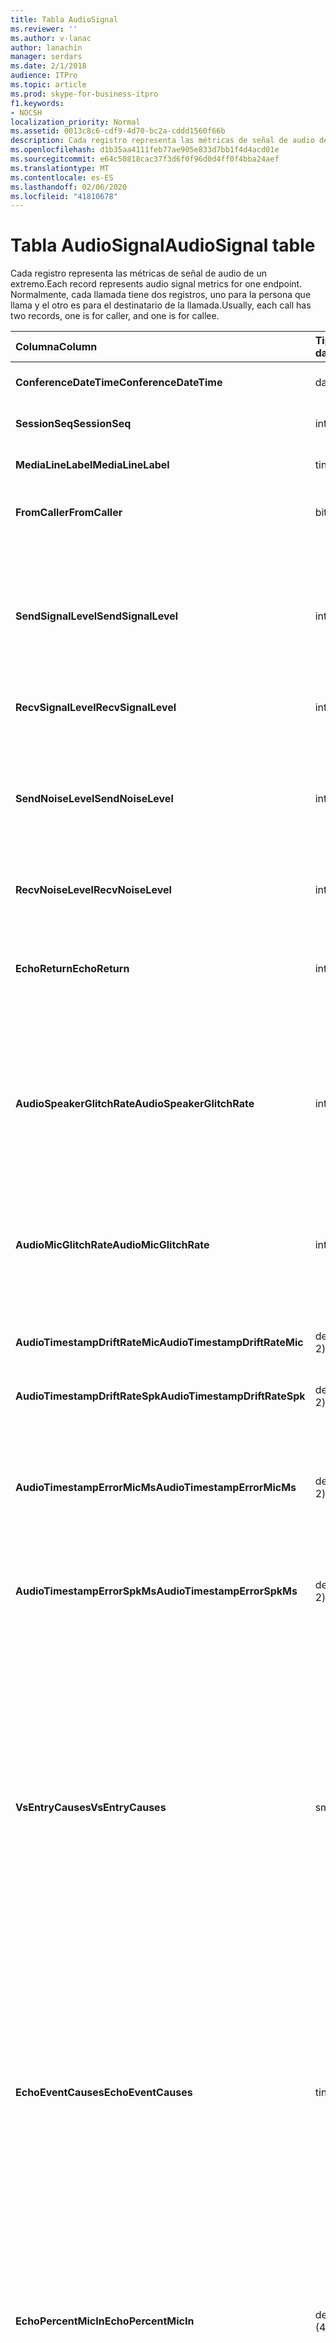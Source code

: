 ```yaml
---
title: Tabla AudioSignal
ms.reviewer: ''
ms.author: v-lanac
author: lanachin
manager: serdars
ms.date: 2/1/2018
audience: ITPro
ms.topic: article
ms.prod: skype-for-business-itpro
f1.keywords:
- NOCSH
localization_priority: Normal
ms.assetid: 0013c8c6-cdf9-4d70-bc2a-cddd1560f66b
description: Cada registro representa las métricas de señal de audio de un extremo. Normalmente, cada llamada tiene dos registros, uno para la persona que llama y el otro es para el destinatario de la llamada.
ms.openlocfilehash: d1b35aa4111feb77ae905e833d7bb1f4d4acd01e
ms.sourcegitcommit: e64c50818cac37f3d6f0f96d0d4ff0f4bba24aef
ms.translationtype: MT
ms.contentlocale: es-ES
ms.lasthandoff: 02/06/2020
ms.locfileid: "41810678"
---
```

# <a name="audiosignal-table"></a><span data-ttu-id="58685-104">Tabla AudioSignal</span><span class="sxs-lookup"><span data-stu-id="58685-104">AudioSignal table</span></span>
 
<span data-ttu-id="58685-105">Cada registro representa las métricas de señal de audio de un extremo.</span><span class="sxs-lookup"><span data-stu-id="58685-105">Each record represents audio signal metrics for one endpoint.</span></span> <span data-ttu-id="58685-106">Normalmente, cada llamada tiene dos registros, uno para la persona que llama y el otro es para el destinatario de la llamada.</span><span class="sxs-lookup"><span data-stu-id="58685-106">Usually, each call has two records, one is for caller, and one is for callee.</span></span> 
  
|<span data-ttu-id="58685-107">**Columna**</span><span class="sxs-lookup"><span data-stu-id="58685-107">**Column**</span></span>|<span data-ttu-id="58685-108">**Tipo de datos**</span><span class="sxs-lookup"><span data-stu-id="58685-108">**Data Type**</span></span>|<span data-ttu-id="58685-109">**Clave o índice**</span><span class="sxs-lookup"><span data-stu-id="58685-109">**Key/Index**</span></span>|<span data-ttu-id="58685-110">**Detalles**</span><span class="sxs-lookup"><span data-stu-id="58685-110">**Details**</span></span>|
|:-----|:-----|:-----|:-----|
|<span data-ttu-id="58685-111">**ConferenceDateTime**</span><span class="sxs-lookup"><span data-stu-id="58685-111">**ConferenceDateTime**</span></span> <br/> |<span data-ttu-id="58685-112">datetime</span><span class="sxs-lookup"><span data-stu-id="58685-112">datetime</span></span>  <br/> |<span data-ttu-id="58685-113">Primary</span><span class="sxs-lookup"><span data-stu-id="58685-113">Primary</span></span>  <br/> |<span data-ttu-id="58685-114">Se hace referencia a ella desde la [tabla MediaLine](medialine-0.md).</span><span class="sxs-lookup"><span data-stu-id="58685-114">Referenced from the [MediaLine table](medialine-0.md).</span></span>  <br/> |
|<span data-ttu-id="58685-115">**SessionSeq**</span><span class="sxs-lookup"><span data-stu-id="58685-115">**SessionSeq**</span></span> <br/> |<span data-ttu-id="58685-116">int</span><span class="sxs-lookup"><span data-stu-id="58685-116">int</span></span>  <br/> |<span data-ttu-id="58685-117">Primary</span><span class="sxs-lookup"><span data-stu-id="58685-117">Primary</span></span>  <br/> |<span data-ttu-id="58685-118">Se hace referencia a ella desde la [tabla MediaLine](medialine-0.md).</span><span class="sxs-lookup"><span data-stu-id="58685-118">Referenced from the [MediaLine table](medialine-0.md).</span></span>  <br/> |
|<span data-ttu-id="58685-119">**MediaLineLabel**</span><span class="sxs-lookup"><span data-stu-id="58685-119">**MediaLineLabel**</span></span> <br/> |<span data-ttu-id="58685-120">tinyint</span><span class="sxs-lookup"><span data-stu-id="58685-120">tinyint</span></span>  <br/> |<span data-ttu-id="58685-121">Primary</span><span class="sxs-lookup"><span data-stu-id="58685-121">Primary</span></span>  <br/> |<span data-ttu-id="58685-122">Se hace referencia a ella desde la [tabla MediaLine](medialine-0.md).</span><span class="sxs-lookup"><span data-stu-id="58685-122">Referenced from the [MediaLine table](medialine-0.md).</span></span>  <br/> |
|<span data-ttu-id="58685-123">**FromCaller**</span><span class="sxs-lookup"><span data-stu-id="58685-123">**FromCaller**</span></span> <br/> |<span data-ttu-id="58685-124">bit</span><span class="sxs-lookup"><span data-stu-id="58685-124">bit</span></span>  <br/> |<span data-ttu-id="58685-125">Primary</span><span class="sxs-lookup"><span data-stu-id="58685-125">Primary</span></span>  <br/> |<span data-ttu-id="58685-126">0: datos del destinatario de la llamada</span><span class="sxs-lookup"><span data-stu-id="58685-126">0: Callee's data</span></span>  <br/> <span data-ttu-id="58685-127">1: datos del autor de la llamada</span><span class="sxs-lookup"><span data-stu-id="58685-127">1: Caller's data</span></span>  <br/> |
|<span data-ttu-id="58685-128">**SendSignalLevel**</span><span class="sxs-lookup"><span data-stu-id="58685-128">**SendSignalLevel**</span></span> <br/> |<span data-ttu-id="58685-129">int</span><span class="sxs-lookup"><span data-stu-id="58685-129">int</span></span>  <br/> | <br/> |<span data-ttu-id="58685-130">Representa el nivel de señal de audio de control de ganancia posterior analógico.</span><span class="sxs-lookup"><span data-stu-id="58685-130">Represents the Post-Analog Gain Control audio signal level.</span></span> <span data-ttu-id="58685-131">La unidad para esta métrica es dBmo.</span><span class="sxs-lookup"><span data-stu-id="58685-131">The unit for this metric is dBmo.</span></span> <span data-ttu-id="58685-132">Para obtener una calidad aceptable, debe tener al menos 30 dBmo.</span><span class="sxs-lookup"><span data-stu-id="58685-132">For acceptable quality, it should be at least 30 dBmo.</span></span> <span data-ttu-id="58685-133">El servidor de conferencia A/V o los teléfonos IP no han informado de esta métrica.</span><span class="sxs-lookup"><span data-stu-id="58685-133">This metric is not reported by the A/V Conferencing Server or IP phones.</span></span>  <br/> |
|<span data-ttu-id="58685-134">**RecvSignalLevel**</span><span class="sxs-lookup"><span data-stu-id="58685-134">**RecvSignalLevel**</span></span> <br/> |<span data-ttu-id="58685-135">int</span><span class="sxs-lookup"><span data-stu-id="58685-135">int</span></span>  <br/> | <br/> |<span data-ttu-id="58685-136">Consulta SendSignalLevel.</span><span class="sxs-lookup"><span data-stu-id="58685-136">See SendSignalLevel.</span></span>  <br/> |
|<span data-ttu-id="58685-137">**SendNoiseLevel**</span><span class="sxs-lookup"><span data-stu-id="58685-137">**SendNoiseLevel**</span></span> <br/> |<span data-ttu-id="58685-138">int</span><span class="sxs-lookup"><span data-stu-id="58685-138">int</span></span>  <br/> | <br/> |<span data-ttu-id="58685-139">Representa el nivel de ruido de audio del control de ganancia posterior analógico.</span><span class="sxs-lookup"><span data-stu-id="58685-139">Represents the Post-Analog Gain Control audio noise level.</span></span> <span data-ttu-id="58685-140">La unidad para esta métrica es dBmo.</span><span class="sxs-lookup"><span data-stu-id="58685-140">The unit for this metric is dBmo.</span></span> <span data-ttu-id="58685-141">Para obtener una calidad aceptable, debe ser menor que 35 dBmo.</span><span class="sxs-lookup"><span data-stu-id="58685-141">For acceptable quality, it should be less than 35 dBmo.</span></span> <span data-ttu-id="58685-142">El servidor de conferencia A/V o los teléfonos IP no han informado de esta métrica.</span><span class="sxs-lookup"><span data-stu-id="58685-142">This metric is not reported by the A/V Conferencing Server or IP phones.</span></span>  <br/> |
|<span data-ttu-id="58685-143">**RecvNoiseLevel**</span><span class="sxs-lookup"><span data-stu-id="58685-143">**RecvNoiseLevel**</span></span> <br/> |<span data-ttu-id="58685-144">int</span><span class="sxs-lookup"><span data-stu-id="58685-144">int</span></span>  <br/> | <br/> |<span data-ttu-id="58685-145">Consulta SendNoiseLevel.</span><span class="sxs-lookup"><span data-stu-id="58685-145">See SendNoiseLevel.</span></span>  <br/> |
|<span data-ttu-id="58685-146">**EchoReturn**</span><span class="sxs-lookup"><span data-stu-id="58685-146">**EchoReturn**</span></span> <br/> |<span data-ttu-id="58685-147">int</span><span class="sxs-lookup"><span data-stu-id="58685-147">int</span></span>  <br/> | <br/> |<span data-ttu-id="58685-148">Métrica de mejora de pérdida de eco.</span><span class="sxs-lookup"><span data-stu-id="58685-148">Echo Return Loss Enhancement metric.</span></span> <span data-ttu-id="58685-149">La unidad para esta métrica es dB.</span><span class="sxs-lookup"><span data-stu-id="58685-149">The unit for this metric is dB.</span></span> <span data-ttu-id="58685-150">Los valores más bajos representan menos eco.</span><span class="sxs-lookup"><span data-stu-id="58685-150">Lower values represent less echo.</span></span> <span data-ttu-id="58685-151">El servidor de conferencia A/V o los teléfonos IP no han informado de esta métrica.</span><span class="sxs-lookup"><span data-stu-id="58685-151">This metric is not reported by the A/V Conferencing Server or IP phones.</span></span>  <br/> |
|<span data-ttu-id="58685-152">**AudioSpeakerGlitchRate**</span><span class="sxs-lookup"><span data-stu-id="58685-152">**AudioSpeakerGlitchRate**</span></span> <br/> |<span data-ttu-id="58685-153">int</span><span class="sxs-lookup"><span data-stu-id="58685-153">int</span></span>  <br/> | <br/> |<span data-ttu-id="58685-154">Promedio de problemas por cinco minutos para el procesamiento de altavoz.</span><span class="sxs-lookup"><span data-stu-id="58685-154">Average glitches per five minutes for the loudspeaker rendering.</span></span> <span data-ttu-id="58685-155">Para obtener una buena calidad, debe ser inferior a un período de 5 minutos.</span><span class="sxs-lookup"><span data-stu-id="58685-155">For good quality, this should be less than one per five minutes.</span></span> <span data-ttu-id="58685-156">No se han notificado por servidores de conferencia A/V, servidores de mediación o teléfonos IP.</span><span class="sxs-lookup"><span data-stu-id="58685-156">Not reported by A/V Conferencing Servers, Mediation Servers, or IP phones.</span></span>  <br/> |
|<span data-ttu-id="58685-157">**AudioMicGlitchRate**</span><span class="sxs-lookup"><span data-stu-id="58685-157">**AudioMicGlitchRate**</span></span> <br/> |<span data-ttu-id="58685-158">int</span><span class="sxs-lookup"><span data-stu-id="58685-158">int</span></span>  <br/> | <br/> |<span data-ttu-id="58685-159">Promedio de problemas por cinco minutos para la captura del micrófono.</span><span class="sxs-lookup"><span data-stu-id="58685-159">Average glitches per five minutes for the microphone capture.</span></span> <span data-ttu-id="58685-160">Para obtener una buena calidad, debe ser inferior a uno por cinco minutos.</span><span class="sxs-lookup"><span data-stu-id="58685-160">For good quality this should be less than one per five minutes.</span></span> <span data-ttu-id="58685-161">No se han notificado por servidores de conferencia A/V, servidores de mediación o teléfonos IP.</span><span class="sxs-lookup"><span data-stu-id="58685-161">Not reported by A/V Conferencing Servers, Mediation Servers, or IP phones.</span></span>  <br/> |
|<span data-ttu-id="58685-162">**AudioTimestampDriftRateMic**</span><span class="sxs-lookup"><span data-stu-id="58685-162">**AudioTimestampDriftRateMic**</span></span> <br/> |<span data-ttu-id="58685-163">decimal (9; 2)</span><span class="sxs-lookup"><span data-stu-id="58685-163">decimal(9,2)</span></span>  <br/> | <br/> |<span data-ttu-id="58685-164">Velocidad de desplazamiento del reloj del dispositivo de micrófono, relativa al reloj de la CPU.</span><span class="sxs-lookup"><span data-stu-id="58685-164">Microphone device clock drift rate, relative to CPU clock.</span></span>  <br/> |
|<span data-ttu-id="58685-165">**AudioTimestampDriftRateSpk**</span><span class="sxs-lookup"><span data-stu-id="58685-165">**AudioTimestampDriftRateSpk**</span></span> <br/> |<span data-ttu-id="58685-166">decimal (9; 2)</span><span class="sxs-lookup"><span data-stu-id="58685-166">decimal(9,2)</span></span>  <br/> | <br/> |<span data-ttu-id="58685-167">Velocidad de desplazamiento del reloj del dispositivo de altavoz, relativa al reloj de la CPU.</span><span class="sxs-lookup"><span data-stu-id="58685-167">Speaker device clock drift rate, relative to CPU clock.</span></span>  <br/> |
|<span data-ttu-id="58685-168">**AudioTimestampErrorMicMs**</span><span class="sxs-lookup"><span data-stu-id="58685-168">**AudioTimestampErrorMicMs**</span></span> <br/> |<span data-ttu-id="58685-169">decimal (9; 2)</span><span class="sxs-lookup"><span data-stu-id="58685-169">decimal(9,2)</span></span>  <br/> | <br/> |<span data-ttu-id="58685-170">Velocidad de desplazamiento del reloj del dispositivo de altavoz, relativa al reloj de la CPU.</span><span class="sxs-lookup"><span data-stu-id="58685-170">Speaker device clock drift rate, relative to CPU clock.</span></span>  <br/> <span data-ttu-id="58685-171">Error de marca de tiempo de captura de micrófono promedio, en milisegundos, en los últimos 20 segundos de la llamada.</span><span class="sxs-lookup"><span data-stu-id="58685-171">Average microphone capture stream time stamp error, in milliseconds, in the last 20 seconds of the call.</span></span>  <br/> |
|<span data-ttu-id="58685-172">**AudioTimestampErrorSpkMs**</span><span class="sxs-lookup"><span data-stu-id="58685-172">**AudioTimestampErrorSpkMs**</span></span> <br/> |<span data-ttu-id="58685-173">decimal (9; 2)</span><span class="sxs-lookup"><span data-stu-id="58685-173">decimal(9,2)</span></span>  <br/> | <br/> |<span data-ttu-id="58685-174">El altavoz promedio representa el error de marca de tiempo de la secuencia, en milisegundos, en los últimos 20 segundos de la llamada.</span><span class="sxs-lookup"><span data-stu-id="58685-174">Average speaker render stream time stamp error, in milliseconds, in the last 20 seconds of the call.</span></span>  <br/> |
|<span data-ttu-id="58685-175">**VsEntryCauses**</span><span class="sxs-lookup"><span data-stu-id="58685-175">**VsEntryCauses**</span></span> <br/> |<span data-ttu-id="58685-176">smallint</span><span class="sxs-lookup"><span data-stu-id="58685-176">smallint</span></span>  <br/> | <br/> |<span data-ttu-id="58685-177">El cambio de voz es un modo de dúplex medio con una capacidad de interrupción reducida.</span><span class="sxs-lookup"><span data-stu-id="58685-177">Voice switch is a half-duplex mode with reduced interruption ability.</span></span> <span data-ttu-id="58685-178">Causas de la entrada de conmutación de voz:</span><span class="sxs-lookup"><span data-stu-id="58685-178">Causes of voice switch entry:</span></span>  <br/> <span data-ttu-id="58685-179">ENTER_VS_BADTS 0x01</span><span class="sxs-lookup"><span data-stu-id="58685-179">ENTER_VS_BADTS 0x01</span></span>  <br/> <span data-ttu-id="58685-180">ENTER_VS_ECHO 0x02</span><span class="sxs-lookup"><span data-stu-id="58685-180">ENTER_VS_ECHO 0x02</span></span>  <br/> <span data-ttu-id="58685-181">ENTER_VS_FORCEORCONVERGENCE 0x04</span><span class="sxs-lookup"><span data-stu-id="58685-181">ENTER_VS_FORCEORCONVERGENCE 0x04</span></span>  <br/> <span data-ttu-id="58685-182">ENTER_VS_DNLP 0x08</span><span class="sxs-lookup"><span data-stu-id="58685-182">ENTER_VS_DNLP 0x08</span></span>  <br/> <span data-ttu-id="58685-183">La causa puede ser una combinación de estas causas individuales.</span><span class="sxs-lookup"><span data-stu-id="58685-183">The cause can be a combination of those individual causes.</span></span> <span data-ttu-id="58685-184">RegKey solo puede habilitar ENTER_VS_FORCEORCONVERGENCE para fines de prueba.</span><span class="sxs-lookup"><span data-stu-id="58685-184">ENTER_VS_FORCEORCONVERGENCE can only be enabled by regkey for test purpose.</span></span>  <br/> <span data-ttu-id="58685-185">El tipo de datos de esta columna se modificó en Microsoft Lync Server 2013.</span><span class="sxs-lookup"><span data-stu-id="58685-185">The data type for this column was changed in Microsoft Lync Server 2013.</span></span>  <br/> |
|<span data-ttu-id="58685-186">**EchoEventCauses**</span><span class="sxs-lookup"><span data-stu-id="58685-186">**EchoEventCauses**</span></span> <br/> |<span data-ttu-id="58685-187">tinyint</span><span class="sxs-lookup"><span data-stu-id="58685-187">tinyint</span></span>  <br/> | <br/> |<span data-ttu-id="58685-188">Causas de un evento de eco:</span><span class="sxs-lookup"><span data-stu-id="58685-188">Causes of an echo event:</span></span>  <br/> <span data-ttu-id="58685-189">ECHO_EVENT_BAD_TIMESTAMP 0x01</span><span class="sxs-lookup"><span data-stu-id="58685-189">ECHO_EVENT_BAD_TIMESTAMP 0x01</span></span>  <br/> <span data-ttu-id="58685-190">ECHO_EVENT_POSTAEC_ECHO 0x02</span><span class="sxs-lookup"><span data-stu-id="58685-190">ECHO_EVENT_POSTAEC_ECHO 0x02</span></span>  <br/> <span data-ttu-id="58685-191">ECHO_EVENT_ANLP 0x04</span><span class="sxs-lookup"><span data-stu-id="58685-191">ECHO_EVENT_ANLP 0x04</span></span>  <br/> <span data-ttu-id="58685-192">ECHO_EVENT_DNLP 0x08</span><span class="sxs-lookup"><span data-stu-id="58685-192">ECHO_EVENT_DNLP 0x08</span></span>  <br/> <span data-ttu-id="58685-193">ECHO_EVENT_MIC_CLIPPING 0x10</span><span class="sxs-lookup"><span data-stu-id="58685-193">ECHO_EVENT_MIC_CLIPPING 0x10</span></span>  <br/> <span data-ttu-id="58685-194">ECHO_EVENT_BAD_STATE 0x20</span><span class="sxs-lookup"><span data-stu-id="58685-194">ECHO_EVENT_BAD_STATE 0x20</span></span>  <br/> <span data-ttu-id="58685-195">La causa puede ser una combinación de estas causas individuales.</span><span class="sxs-lookup"><span data-stu-id="58685-195">The cause can be a combination of those individual causes.</span></span>  <br/> |
|<span data-ttu-id="58685-196">**EchoPercentMicIn**</span><span class="sxs-lookup"><span data-stu-id="58685-196">**EchoPercentMicIn**</span></span> <br/> |<span data-ttu-id="58685-197">decimal (4,5)</span><span class="sxs-lookup"><span data-stu-id="58685-197">decimal(5,2)</span></span>  <br/> | <br/> |<span data-ttu-id="58685-p110">Porcentaje de tiempo para la detección del eco en la secuencia de captura del micrófono. En general, los valores son bajos para auriculares, y altos para altavoces de teléfono o independientes. En el caso de dispositivos que son compatibles con la cancelación del eco acústico incorporada, los valores altos indican filtraciones de eco. En otros dispositivos, esta métrica no debe utilizarse para evaluar la calidad del dispositivo.</span><span class="sxs-lookup"><span data-stu-id="58685-p110">Percentage of time when echo was detected in the microphone capture stream. Typically, values are low for headsets or handsets, and higher for speaker phones or stand-alone speakers. For devices that support on-board acoustic echo cancellation, high values indicate echo leak. For other devices, this metric should not be used to evaluate device quality.</span></span>  <br/> |
|<span data-ttu-id="58685-202">**EchoPercentSend**</span><span class="sxs-lookup"><span data-stu-id="58685-202">**EchoPercentSend**</span></span> <br/> |<span data-ttu-id="58685-203">decimal (4,5)</span><span class="sxs-lookup"><span data-stu-id="58685-203">decimal(5,2)</span></span>  <br/> ||<span data-ttu-id="58685-204">Porcentaje de tiempo durante el que se detecta eco en el flujo enviado.</span><span class="sxs-lookup"><span data-stu-id="58685-204">Percentage of time when echo is detected in sent stream.</span></span> <span data-ttu-id="58685-205">Porcentaje de eco alto en secuencias de envío indica una pérdida de eco.</span><span class="sxs-lookup"><span data-stu-id="58685-205">High echo percentage in send streams an indication of echo leak.</span></span>  <br/> |
|<span data-ttu-id="58685-206">**RxAGCSignalLevel**</span><span class="sxs-lookup"><span data-stu-id="58685-206">**RxAGCSignalLevel**</span></span> <br/> |<span data-ttu-id="58685-207">int</span><span class="sxs-lookup"><span data-stu-id="58685-207">int</span></span>  <br/> | <br/> |<span data-ttu-id="58685-208">Nivel de señal recibido en el servidor de mediación de la puerta de enlace; Esto solo se aplica al servidor de mediación.</span><span class="sxs-lookup"><span data-stu-id="58685-208">Received signal level on the Mediation Server from the Gateway; this applies only to the Mediation Server.</span></span> <span data-ttu-id="58685-209">La unidad de esta métrica es dBoV.</span><span class="sxs-lookup"><span data-stu-id="58685-209">The unit of this metric is dBoV.</span></span> <span data-ttu-id="58685-210">Para obtener una buena calidad, el rango aceptable debe ser [-30 a-18] dBoV.</span><span class="sxs-lookup"><span data-stu-id="58685-210">For good quality, the acceptable range should be [-30 to -18] dBoV.</span></span>  <br/> |
|<span data-ttu-id="58685-211">**RxAGCNoiseLevel**</span><span class="sxs-lookup"><span data-stu-id="58685-211">**RxAGCNoiseLevel**</span></span> <br/> |<span data-ttu-id="58685-212">int</span><span class="sxs-lookup"><span data-stu-id="58685-212">int</span></span>  <br/> | <br/> |<span data-ttu-id="58685-213">Nivel de señal recibido en el servidor de mediación de la puerta de enlace.</span><span class="sxs-lookup"><span data-stu-id="58685-213">Received signal level on the Mediation Server from the Gateway.</span></span> <span data-ttu-id="58685-214">Esto solo se aplica al servidor de mediación.</span><span class="sxs-lookup"><span data-stu-id="58685-214">This applies only to the Mediation Server.</span></span> <span data-ttu-id="58685-215">La unidad de esta métrica es dBoV.</span><span class="sxs-lookup"><span data-stu-id="58685-215">The unit of this metric is dBoV.</span></span> <span data-ttu-id="58685-216">Para obtener una buena calidad, el rango aceptable debe ser menor que-50 dBoV.</span><span class="sxs-lookup"><span data-stu-id="58685-216">For good quality, the acceptable range should be less than -50 dBoV.</span></span>  <br/> |
|<span data-ttu-id="58685-217">**RxAvgAGCGain**</span><span class="sxs-lookup"><span data-stu-id="58685-217">**RxAvgAGCGain**</span></span> <br/> |<span data-ttu-id="58685-218">int</span><span class="sxs-lookup"><span data-stu-id="58685-218">int</span></span>  <br/> | <br/> |<span data-ttu-id="58685-219">Control automático de ganancia (AGC) en el servidor de mediación.</span><span class="sxs-lookup"><span data-stu-id="58685-219">Automatic gain control (AGC) on the Mediation Server side.</span></span>  <br/> |
|<span data-ttu-id="58685-220">**InitialSignalLevelRMS**</span><span class="sxs-lookup"><span data-stu-id="58685-220">**InitialSignalLevelRMS**</span></span> <br/> |<span data-ttu-id="58685-221">float</span><span class="sxs-lookup"><span data-stu-id="58685-221">float</span></span>  <br/> | <br/> |<span data-ttu-id="58685-222">El cuadrado de la media raíz (RMS) de la señal entrante de hasta los primeros 30 segundos de la llamada.</span><span class="sxs-lookup"><span data-stu-id="58685-222">The root mean square (RMS) of the incoming signal of up to the first 30 seconds of the call.</span></span>  <br/> |
|<span data-ttu-id="58685-223">**RecvSignalLevelCh1**</span><span class="sxs-lookup"><span data-stu-id="58685-223">**RecvSignalLevelCh1**</span></span> <br/> |<span data-ttu-id="58685-224">int</span><span class="sxs-lookup"><span data-stu-id="58685-224">int</span></span>  <br/> ||<span data-ttu-id="58685-225">Nivel de señal como recibido en el canal 1.</span><span class="sxs-lookup"><span data-stu-id="58685-225">Signal level as received on channel 1.</span></span>  <br/> <span data-ttu-id="58685-226">Esta columna se introdujo en Microsoft Lync Server 2013.</span><span class="sxs-lookup"><span data-stu-id="58685-226">This column was introduced in Microsoft Lync Server 2013.</span></span>  <br/> |
|<span data-ttu-id="58685-227">**RecvSignalLevelCh2**</span><span class="sxs-lookup"><span data-stu-id="58685-227">**RecvSignalLevelCh2**</span></span> <br/> |<span data-ttu-id="58685-228">int</span><span class="sxs-lookup"><span data-stu-id="58685-228">int</span></span>  <br/> ||<span data-ttu-id="58685-229">Nivel de señal como recibido en el canal 2.</span><span class="sxs-lookup"><span data-stu-id="58685-229">Signal level as received on channel 2.</span></span>  <br/> <span data-ttu-id="58685-230">Esta columna se introdujo en Microsoft Lync Server 2013.</span><span class="sxs-lookup"><span data-stu-id="58685-230">This column was introduced in Microsoft Lync Server 2013.</span></span>  <br/> |
|<span data-ttu-id="58685-231">**RecvNoiseLevelCh1**</span><span class="sxs-lookup"><span data-stu-id="58685-231">**RecvNoiseLevelCh1**</span></span> <br/> |<span data-ttu-id="58685-232">int</span><span class="sxs-lookup"><span data-stu-id="58685-232">int</span></span>  <br/> ||<span data-ttu-id="58685-233">Nivel de ruido recibido en el canal 1.</span><span class="sxs-lookup"><span data-stu-id="58685-233">Noise level as received on channel 1.</span></span>  <br/> <span data-ttu-id="58685-234">Esta columna se introdujo en Microsoft Lync Server 2013.</span><span class="sxs-lookup"><span data-stu-id="58685-234">This column was introduced in Microsoft Lync Server 2013.</span></span>  <br/> |
|<span data-ttu-id="58685-235">**RecvNoiseLevelCh2**</span><span class="sxs-lookup"><span data-stu-id="58685-235">**RecvNoiseLevelCh2**</span></span> <br/> |<span data-ttu-id="58685-236">int</span><span class="sxs-lookup"><span data-stu-id="58685-236">int</span></span>  <br/> ||<span data-ttu-id="58685-237">Nivel de ruido recibido en el canal 2.</span><span class="sxs-lookup"><span data-stu-id="58685-237">Noise level as received on channel 2.</span></span>  <br/> <span data-ttu-id="58685-238">Esta columna se introdujo en Microsoft Lync Server 2013.</span><span class="sxs-lookup"><span data-stu-id="58685-238">This column was introduced in Microsoft Lync Server 2013.</span></span>  <br/> |
|<span data-ttu-id="58685-239">**SendSignalLevelCh1**</span><span class="sxs-lookup"><span data-stu-id="58685-239">**SendSignalLevelCh1**</span></span> <br/> |<span data-ttu-id="58685-240">int</span><span class="sxs-lookup"><span data-stu-id="58685-240">int</span></span>  <br/> ||<span data-ttu-id="58685-241">Nivel de señal enviado en el canal 1.</span><span class="sxs-lookup"><span data-stu-id="58685-241">Signal level as sent on channel 1.</span></span>  <br/> <span data-ttu-id="58685-242">Esta columna se introdujo en Microsoft Lync Server 2013.</span><span class="sxs-lookup"><span data-stu-id="58685-242">This column was introduced in Microsoft Lync Server 2013.</span></span>  <br/> |
|<span data-ttu-id="58685-243">**SendSignalLevelCh2**</span><span class="sxs-lookup"><span data-stu-id="58685-243">**SendSignalLevelCh2**</span></span> <br/> |<span data-ttu-id="58685-244">int</span><span class="sxs-lookup"><span data-stu-id="58685-244">int</span></span>  <br/> ||<span data-ttu-id="58685-245">Nivel de señal enviado en el canal 2.</span><span class="sxs-lookup"><span data-stu-id="58685-245">Signal level as sent on channel 2.</span></span>  <br/> <span data-ttu-id="58685-246">Esta columna se introdujo en Microsoft Lync Server 2013.</span><span class="sxs-lookup"><span data-stu-id="58685-246">This column was introduced in Microsoft Lync Server 2013.</span></span>  <br/> |
|<span data-ttu-id="58685-247">**SendNoiseLevelCh1**</span><span class="sxs-lookup"><span data-stu-id="58685-247">**SendNoiseLevelCh1**</span></span> <br/> |<span data-ttu-id="58685-248">int</span><span class="sxs-lookup"><span data-stu-id="58685-248">int</span></span>  <br/> ||<span data-ttu-id="58685-249">Nivel de ruido enviado en el canal 1.</span><span class="sxs-lookup"><span data-stu-id="58685-249">Noise level as sent on channel 1.</span></span>  <br/> <span data-ttu-id="58685-250">Esta columna se introdujo en Microsoft Lync Server 2013.</span><span class="sxs-lookup"><span data-stu-id="58685-250">This column was introduced in Microsoft Lync Server 2013.</span></span>  <br/> |
|<span data-ttu-id="58685-251">**SendNoiseLevelCh2**</span><span class="sxs-lookup"><span data-stu-id="58685-251">**SendNoiseLevelCh2**</span></span> <br/> |<span data-ttu-id="58685-252">int</span><span class="sxs-lookup"><span data-stu-id="58685-252">int</span></span>  <br/> ||<span data-ttu-id="58685-253">Nivel de ruido enviado en el canal 2.</span><span class="sxs-lookup"><span data-stu-id="58685-253">Noise level as sent on channel 2.</span></span>  <br/> <span data-ttu-id="58685-254">Esta columna se introdujo en Microsoft Lync Server 2013.</span><span class="sxs-lookup"><span data-stu-id="58685-254">This column was introduced in Microsoft Lync Server 2013.</span></span>  <br/> |
|<span data-ttu-id="58685-255">**RenderLoopbackSignalLevel**</span><span class="sxs-lookup"><span data-stu-id="58685-255">**RenderLoopbackSignalLevel**</span></span> <br/> |<span data-ttu-id="58685-256">int</span><span class="sxs-lookup"><span data-stu-id="58685-256">int</span></span>  <br/> ||<span data-ttu-id="58685-257">Nivel en dBFS de la señal enviada al altavoz para la reproducción.</span><span class="sxs-lookup"><span data-stu-id="58685-257">Level in dBFS of the signal sent to the loudspeaker for playback.</span></span> <span data-ttu-id="58685-258">Cuenta los ajustes de ganancia realizados en la señal recibida.</span><span class="sxs-lookup"><span data-stu-id="58685-258">Accounts for any gain adjustments made to the received signal.</span></span> <br/> <span data-ttu-id="58685-259">Esta columna se introdujo en Microsoft Lync Server 2013.</span><span class="sxs-lookup"><span data-stu-id="58685-259">This column was introduced in Microsoft Lync Server 2013.</span></span>  <br/> |   
|<span data-ttu-id="58685-260">**RenderNoiseLevel**</span><span class="sxs-lookup"><span data-stu-id="58685-260">**RenderNoiseLevel**</span></span> <br/> |<span data-ttu-id="58685-261">int</span><span class="sxs-lookup"><span data-stu-id="58685-261">int</span></span>  <br/> ||<span data-ttu-id="58685-262">Nivel en dBFS del contenido de ruido en la señal enviada al altavoz para su reproducción</span><span class="sxs-lookup"><span data-stu-id="58685-262">Level in dBFS of the noise content in the signal sent to the loudspeaker for playback</span></span> <br/> |

